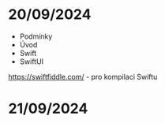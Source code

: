 # 20/09/2024

* Podmínky
* Úvod
* Swift
* SwiftUI

https://swiftfiddle.com/ - pro kompilaci Swiftu


# 21/09/2024
